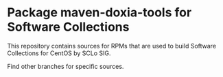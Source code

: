 # Package maven-doxia-tools for Software Collections

This repository contains sources for RPMs that are used
to build Software Collections for CentOS by SCLo SIG.

Find other branches for specific sources.
